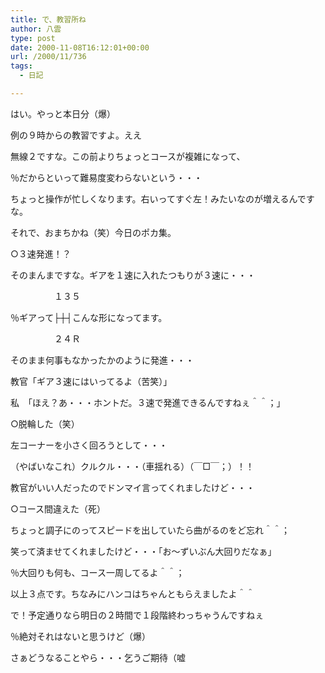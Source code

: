 ```yaml
---
title: で、教習所ね
author: 八雲
type: post
date: 2000-11-08T16:12:01+00:00
url: /2000/11/736
tags:
  - 日記

---
```

はい。やっと本日分（爆）
  
例の９時からの教習ですよ。ええ
  
無線２ですな。この前よりちょっとコースが複雑になって、
  
％だからといって難易度変わらないという・・・
  
ちょっと操作が忙しくなります。右いってすぐ左！みたいなのが増えるんですな。
  
それで、おまちかね（笑）今日のポカ集。
  
○３速発進！？
  
そのまんまですな。ギアを１速に入れたつもりが３速に・・・
  
　　　　　１３５
  
％ギアって├┼┤こんな形になってます。
  
　　　　　２４Ｒ
  
そのまま何事もなかったかのように発進・・・
  
教官「ギア３速にはいってるよ（苦笑）」
  
私　「ほえ？あ・・・ホントだ。３速で発進できるんですねぇ＾＾；」
  
○脱輪した（笑）
  
左コーナーを小さく回ろうとして・・・
  
（やばいなこれ）クルクル・・・（車揺れる）（￣□￣；）！！
  
教官がいい人だったのでドンマイ言ってくれましたけど・・・
  
○コース間違えた（死）
  
ちょっと調子にのってスピードを出していたら曲がるのをど忘れ＾＾；
  
笑って済ませてくれましたけど・・・「お～ずいぶん大回りだなぁ」
  
％大回りも何も、コース一周してるよ＾＾；
  
以上３点です。ちなみにハンコはちゃんともらえましたよ＾＾
  
で！予定通りなら明日の２時間で１段階終わっちゃうんですねぇ
  
％絶対それはないと思うけど（爆）
  
さぁどうなることやら・・・乞うご期待（嘘
